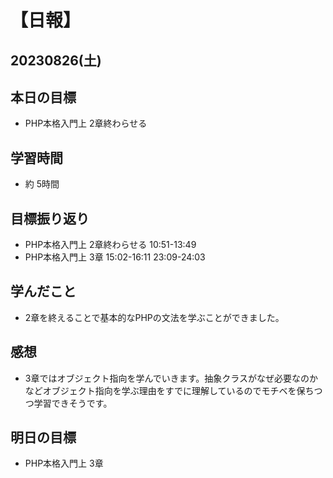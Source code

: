 # 【日報】
## 20230826(土)
## 本日の目標
- PHP本格入門上 2章終わらせる

## 学習時間
- 約 5時間

## 目標振り返り
- PHP本格入門上 2章終わらせる 10:51-13:49
- PHP本格入門上 3章 15:02-16:11 23:09-24:03

## 学んだこと
- 2章を終えることで基本的なPHPの文法を学ぶことができました。

## 感想
- 3章ではオブジェクト指向を学んでいきます。抽象クラスがなぜ必要なのかなどオブジェクト指向を学ぶ理由をすでに理解しているのでモチベを保ちつつ学習できそうです。

## 明日の目標
- PHP本格入門上 3章


